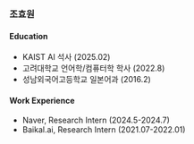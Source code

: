 ### 조효원

#### Education

- KAIST AI 석사 (2025.02)
- 고려대학교 언어학/컴퓨터학 학사 (2022.8)
- 성남외국어고등학교 일본어과 (2016.2)

#### Work Experience

- Naver, Research Intern (2024.5-2024.7)
- Baikal.ai, Research Intern (2021.07-2022.01)
